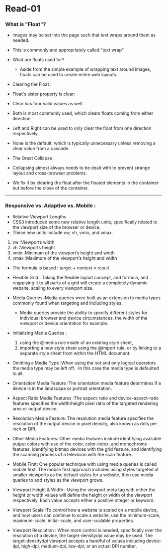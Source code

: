 # Read-01 

### What is "Float"?
 - images may be set into the page such that text wraps around them as needed.
 - This is commonly and appropriately called "text wrap".

 - What are floats used for?
   - Aside from the simple example of wrapping text around images, floats can be used to create entire web layouts.

 - Clearing the Float :
  - Float's sister property is clear:
  - Clear has four valid values as well.
  - Both is most commonly used, which clears floats coming from either direction
  - Left and Right can be used to only clear the float from one direction respectively.
  - None is the default, which is typically unnecessary unless removing a clear value from a cascade.

-  The Great Collapse :
 - Collapsing almost always needs to be dealt with to prevent strange layout and cross-browser problems.
 - We fix it by clearing the float after the floated elements in the container but before the close of the container.

----------------------

### Responsive vs. Adaptive vs. Mobile :
 
 - Relative Viewport Lengths
  - CSS3 introduced some new relative length units, specifically related to the viewport size of the browser or device.
  - These new units include vw, vh, vmin, and vmax.  
   1. vw :Viewports width
   2. vh :Viewports height
   3. vmin :Minimum of the viewport’s height and width
   4. vmax :Maximum of the viewport’s height and width
 
 - The formula is based : target ÷ context = result
 
 
 - Flexible Grid : Taking the flexible layout concept, and formula, and reapplying it to all parts of a grid will create
   a completely dynamic website, scaling to every viewport size.

- Media Queries :Media queries were built as an extension to media types commonly found when targeting and including styles.
  - Media queries provide the ability to specify different styles for individual browser and device circumstances, 
    the width of the viewport or device orientation for example.
    
- Initializing Media Queries : 
  1. using the @media rule inside of an existing style sheet,
  2. importing a new style sheet using the @import rule, or by linking to a separate style sheet from within the HTML document.
  
- Omitting a Media Type :When using the not and only logical operators the media type may be left off.
  -In this case the media type is defaulted to all.
  
- Orientation Media Feature :The orientation media feature determines if a device is in the landscape or portrait orientation. 

- Aspect Ratio Media Features :The aspect-ratio and device-aspect-ratio features specifies the width/height pixel ratio of 
  the targeted rendering area or output device. 
  
- Resolution Media Feature: The resolution media feature specifies the resolution of the output device in pixel density,
  also known as dots per inch or DPI.
  
- Other Media Features: Other media features include identifying available output colors with use of the color, color-index,
  and monochrome features, identifying bitmap devices with the grid feature, and identifying the scanning process of a television
  with the scan feature.
  
- Mobile First: One popular technique with using media queries is called mobile first.
  The mobile first approach includes using styles targeted at smaller viewports as the default styles for a website,
  then use media queries to add styles as the viewport grows.
  
- Viewport Height & Width : Using the viewport meta tag with either the height or width values will define the height
  or width of the viewport respectively. Each value accepts either a positive integer or keyword.  
  
- Viewport Scale :To control how a website is scaled on a mobile device, and how users can continue to scale a website,
  use the minimum-scale, maximum-scale, initial-scale, and user-scalable properties.
  
- Viewport Resolution : When more control is needed, specifically over the resolution of a device, 
  the target-densitydpi value may be used. The target-densitydpi viewport accepts a handful of values including device-dpi, 
  high-dpi, medium-dpi, low-dpi, or an actual DPI number.
